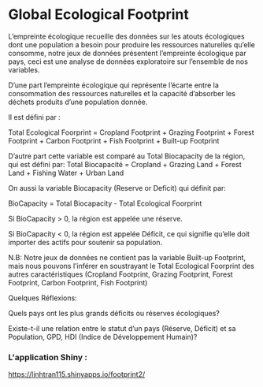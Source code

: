 # Global Ecological Footprint
L’empreinte écologique recueille des données sur les atouts écologiques dont une population a besoin pour produire les ressources naturelles qu’elle consomme, notre jeux de données présentent l’empreinte écologique par pays, ceci est une analyse de données exploratoire sur l’ensemble de nos variables.

D’une part l’empreinte écologique qui représente l’écarte entre la consommation des ressources naturelles et la capacité d’absorber les déchets produits d’une population donnée.

Il est défini par :

Total Ecological Foorprint = Cropland Footprint + Grazing Footprint + Forest Footprint + Carbon Footprint + Fish Footprint + Built-up Footprint

D’autre part cette variable est comparé au Total Biocapacity de la région, qui est défini par: Total Biocapacité = Cropland + Grazing Land + Forest Land + Fishing Water + Urban Land

On aussi la variable Biocapacity (Reserve or Deficit) qui définit par:

BioCapacity = Total Biocapacity - Total Ecological Foorprint

Si BioCapacity > 0, la région est appelée une réserve.

Si BioCapacity < 0, la région est appelée Déficit, ce qui signifie qu’elle doit importer des actifs pour soutenir sa population.

N.B: Notre jeux de données ne contient pas la variable Built-up Footprint, mais nous pouvons l’inférer en soustrayant le Total Ecological Foorprint des autres caractéristiques (Cropland Footprint, Grazing Footprint, Forest Footprint, Carbon Footprint, Fish Footprint)

Quelques Réflexions:

Quels pays ont les plus grands déficits ou réserves écologiques?

Existe-t-il une relation entre le statut d’un pays (Réserve, Déficit) et sa Population, GPD, HDI (Indice de Développement Humain)?
### L'application Shiny : 
https://linhtran115.shinyapps.io/footprint2/
